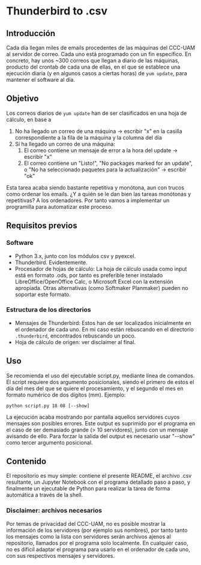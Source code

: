 # Thunderbird to .csv

## Introducción
Cada día llegan miles de emails procedentes de las máquinas del CCC-UAM al servidor de correo. Cada uno está programado con un fin específico. En concreto, hay unos ~300 correos que llegan a diario de las máquinas, producto del crontab de cada una de ellas, en el que se establece una ejecución diaria (y en algunos casos a ciertas horas) de `yum update`, para mantener el software al día. 

## Objetivo
Los correos diarios de `yum update` han de ser clasificados en una hoja de cálculo, en base a 
1. No ha llegado un correo de una máquina -> escribir "x" en la casilla correspondiente a la fila de la máquina y la columna del día
2. Sí ha llegado un correo de una máquina:
    1. El correo contiene un mensaje de error a la hora del update -> escribir "x"
    2. El correo contiene un "Listo!", "No packages marked for an update", o "No ha seleccionado paquetes para la actualización" -> escribir "ok"
    
Esta tarea acaba siendo bastante repetitiva y monótona, aun con trucos como ordenar los emails. ¿Y a quién se le dan bien las tareas monótonas y repetitivas? A los ordenadores. Por tanto vamos a implementar un programilla para automatizar este proceso.

## Requisitos previos

### Software
* Python 3.x, junto con los módulos csv y pyexcel.
* Thunderbird. Evidentemente.
* Procesador de hojas de cálculo: La hoja de cálculo usada como input está en formato .ods, por tanto es preferible tener instalado LibreOffice/OpenOffice Calc, o Microsoft Excel con la extensión apropiada. Otras alternativas (como Softmaker Planmaker) pueden no soportar este formato.

### Estructura de los directorios
* Mensajes de Thunderbird: Estos han de ser localizados inicialmente en el ordenador de cada uno. En mi caso están rebuscando en el directorio `.thunderbird`, encontrados rebuscando un poco. 
* Hoja de cálculo de origen: ver disclaimer al final.


## Uso 
Se recomienda el uso del ejecutable script.py, mediante línea de comandos. El script requiere dos argumento posicionales, siendo el primero de estos el día del mes del que se quiere el procesamiento, y el segundo el mes en formato numérico de dos dígitos (mm). Ejemplo:

`python script.py 18 08 [--show]`

La ejecución acaba mostrando por pantalla aquellos servidores cuyos mensajes son posibles errores. Este output es suprimido por el programa en el caso de ser demasiado grande (> 10 servidores), junto con un mensaje avisando de ello. Para forzar la salida del output es necesario usar "--show" como tercer argumento posicional.

## Contenido
El repositorio es muy simple: contiene el presente README, el archivo .csv resultante, un Jupyter Notebook con el programa detallado paso a paso, y finalmente un ejecutable de Python para realizar la tarea de forma automática a través de la shell.

### Disclaimer: archivos necesarios
Por temas de privacidad del CCC-UAM, no es posible mostrar la información de los servidores (por ejemplo sus nombres), por tanto tanto los mensajes como la lista con servidores serán archivos ajenos al repositorio, llamados por el programa solo localmente. En cualquier caso, no es difícil adaptar el programa para usarlo en el ordenador de cada uno, con sus respectivos mensajes y servidores.
